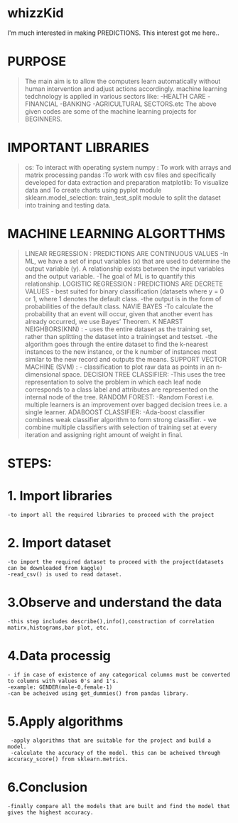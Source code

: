 # whizzKid


I'm much interested in making PREDICTIONS. This interest got me here..

# PURPOSE
>The main aim is to allow the computers learn automatically without human intervention and adjust actions accordingly.
>machine learning tedchnology is applied in various sectors like:
 -HEALTH CARE
 -FINANCIAL
 -BANKING
 -AGRICULTURAL SECTORS.etc
>The above given codes are some of the machine learning projects for BEGINNERS.

# IMPORTANT LIBRARIES
> os: To interact with operating system
>numpy : To work with arrays and matrix processing
>pandas :To work with csv files and specifically developed for data extraction and preparation
>matplotlib: To visualize data and To create charts using pyplot module
>sklearn.model_selection: train_test_split module to split the dataset into training and testing data.

# MACHINE LEARNING ALGORTTHMS
> LINEAR REGRESSION : PREDICTIONS ARE CONTINUOUS VALUES
       -In ML, we have a set of input variables (x) that are used to determine the output variable (y). A relationship exists between the input variables and the output variable. 
       -The goal of ML is to quantify this relationship.
> LOGISTIC REGRESSION : PREDICTIONS ARE DECRETE VALUES
       - best suited for binary classification (datasets where y = 0 or 1, where 1 denotes the default class.
       -the output is in the form of probabilities of the default class.
> NAVIE BAYES
      -To calculate the probability that an event will occur, given that another event has already occurred, we use Bayes’ Theorem.
> K NEARST NEIGHBORS(KNN)    :
      - uses the entire dataset as the training set, rather than splitting the dataset into a trainingset and testset.
      -the algorithm goes through the entire dataset to find the k-nearest instances to the new instance, or the k number of instances          most similar to the new record and outputs the means.
> SUPPORT VECTOR MACHINE (SVM) : 
      - classification to plot raw data as points in an n-dimensional space.
> DECISION TREE CLASSIFIER:
      -This uses the tree representation to solve the problem in which each leaf node corresponds to a class label and attributes are          represented on the internal node of the tree.
>RANDOM FOREST:
      -Random Forest i.e. multiple learners is an improvement over bagged decision trees i.e. a single learner.
>ADABOOST CLASSIFIER:
      -Ada-boost classifier combines weak classifier algorithm to form strong classifier.
     - we combine multiple classifiers with selection of training set at every iteration and assigning right amount of weight in final.
# STEPS:
  # 1. Import libraries
    -to import all the required libraries to proceed with the project
  # 2. Import dataset
    -to import the required dataset to proceed with the project(datasets can be downloaded from kaggle)
    -read_csv() is used to read dataset.
  # 3.Observe and understand the data
    -this step includes describe(),info(),construction of correlation matirx,histograms,bar plot, etc.
  # 4.Data processig
    - if in case of existence of any categorical columns must be converted to columns with values 0's and 1's.
    -example: GENDER(male-0,female-1)
    -can be acheived using get_dummies() from pandas library.
  # 5.Apply algorithms
     -apply algorithms that are suitable for the project and build a model.
     -calculate the accuracy of the model. this can be acheived through accuracy_score() from sklearn.metrics.
  # 6.Conclusion
    -finally compare all the models that are built and find the model that gives the highest accuracy.
     
